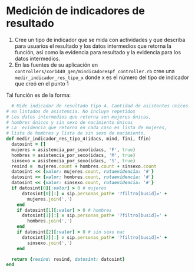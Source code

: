 
# Medición de indicadores de resultado


1. Cree un tipo de indicador que se mida con actividades y que describa para usuarios el resultado y los datos intermedios que retorna la función, así como la evidencia para resultado y la evidencia para los datos intermedios.
2. En las fuentes de su aplicación en `controllers/cor1440_gen/mindicadorespf_controller.rb` cree una  `medir_indicador_res_tipo_x` donde x es el número del tipo de indicador que creó en el punto 1

Tal función es de la forma:
```rb
  # Mide indicador de resultado tipo 4. Cantidad de asistentes únicos
# en listados de asistencia. No incluye repetidos
# Los datos intermedios que retorna son mujeres únicas, 
# hombres únicos y sin sexo de nacimiento únicos
# La  evidencia que retorna en cada caso es lista de mujeres,
# lista de hombres y lista de sin sexo de nacimiento.
def medir_indicador_res_tipo_4(idacs, mind, fini, ffin)
  datosint = []
  mujeres = asistencia_por_sexo(idacs, 'F', true)
  hombres = asistencia_por_sexo(idacs, 'M', true)
  sinsexo = asistencia_por_sexo(idacs, 'S', true)
  resind =  mujeres.count + hombres.count + sinsexo.count
  datosint << {valor: mujeres.count, rutaevidencia: '#'}
  datosint << {valor: hombres.count, rutaevidencia: '#'}
  datosint << {valor: sinsexo.count, rutaevidencia: '#'}
  if datosint[0][:valor] > 0 # mujeres
      datosint[0][:] = sip.personas_path+ '?filtro[busid]=' +
        mujeres.join(',')
    end
    if datosint[1][:valor] > 0 # hombres
      datosint[1][:] = sip.personas_path+ '?filtro[busid]=' +
        hombres.join(',')
    end
    if datosint[2][:valor] > 0 # sin sexo nac
      datosint[2][:] = sip.personas_path+ '?filtro[busid]=' +
        sinsexo.join(',')
    end

  return {resind: resind, datosint: datosint}
end
``` 

